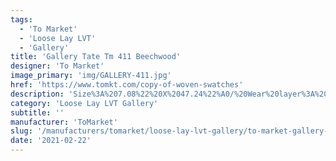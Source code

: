 ```yaml
---
tags:
  - 'To Market'
  - 'Loose Lay LVT'
  - 'Gallery'
title: 'Gallery Tate Tm 411 Beechwood'
designer: 'To Market'
image_primary: 'img/GALLERY-411.jpg'
href: 'https://www.tomkt.com/copy-of-woven-swatches'
description: 'Size%3A%207.08%22%20X%2047.24%22%A0/%20Wear%20layer%3A%20.5mm%20%2820mil%29%A0/%20Edge%3A%20Square%A0/%20Thickness%3A%205.0mm%20/%20Sq.ft/Ctn%3A%2023.25%A0/%20Installation%3A%20Glue%20Down'
category: 'Loose Lay LVT Gallery'
subtitle: ''
manufacturer: 'ToMarket'
slug: '/manufacturers/tomarket/loose-lay-lvt-gallery/to-market-gallery-tate-tm-411-beechwood'
date: '2021-02-22'
---
```

